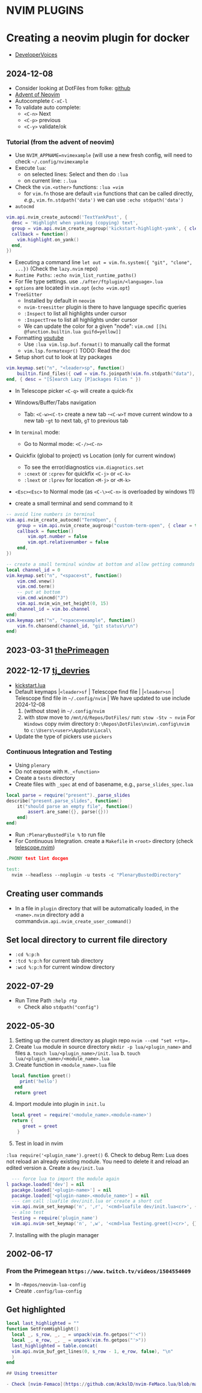 # NVIM PLUGINS

# Creating a neovim plugin for docker

- [DeveloperVoices](https://www.youtube.com/watch?v=HXABdG3xJW4)

## 2024-12-08

- Consider looking at DotFiles from folke: [github](https://github.com/folke/dot)
- [Advent of Neovim](https://www.youtube.com/watch?v=TQn2hJeHQbM)
- Autocomplete `C-xC-l`
- To validate auto complete:
  - `<C-n>` Next
  - `<C-p>` previous
  - `<C-y>` validate/ok

### Tutorial (from the advent of neovim)

- Use `NVIM_APPNAME=nvimexample`
(will use a new fresh config, will need to check `~/.config/nvimexample`
- Execute `lua`:
  - on selected lines: Select and then do `:lua`
  - on current line: `:.lua`
- Check the `vim.<other>` functions: `:lua =vim`
  - for `vim.fn` those are default `vim` functions that can be called directly,
  _e.g._, `vim.fn.stdpath('data')` we can use `:echo stdpath('data')`
- `autocmd`

```lua
vim.api.nvim_create_autocmd('TextYankPost', {
  desc = 'Highlight when yanking (copying) text',
  group = vim.api.nvim_create_augroup('kickstart-highlight-yank', { clear = true }),
  callback = function()
    vim.highlight.on_yank()
  end,
})
```

- Executing a command line `let out = vim.fn.system({ "git", "clone", ...})`
(Check the `lazy.nvim` repo)
- `Runtime Paths`: `:echo nvim_list_runtime_paths()`
- For file type settings. use `./after/ftplugin/<language>.lua`
- `options` are located in `vim.opt` (`echo =vim.opt`)
- `TreeSitter`
  - Installed by default in `neovim`
  - `nvim-treesitter` plugin is there to have language specific queries
  - `:Inspect` to list all highlights under cursor
  - `:InspectTree` to list all highlights under cursor
  - We can update the color for a given "node":
 `vim.cmd [[hi @function.builtin.lua guifd=yellow]]`
- Formatting [youtube](https://www.youtube.com/watch?v=mEqqkHLhlGY)
  - Use `:lua vim.lsp.buf.format()` to manually call the format
  - `vim.lsp.formatexpr()` TODO: Read the doc
- Setup short cut to look at lzy packages

```lua
vim.keymap.set("n", "<leader>sp", function()
    builtin.find_files({ cwd = vim.fs.joinpath(vim.fn.stdpath("data"), "lazy") })
end, { desc = "[S]earch Lazy [P]ackages Files " })
```

- In Telescope picker `<C-q>` will create a quick-fix
- Windows/Buffer/Tabs navigation
  - Tab: `<C-w><C-t>` create a new tab
  -`<C-w>T` move current window to a new tab
  -`gt` to next tab, `gT` to previous tab

- In `terminal` mode:
  - Go to Normal mode: `<C-/><C-n>`
- Quickfix (global to project) vs Location (only for current window)
  - To see the error/diagnostics `vim.diagnotics.set`
  - `:cnext` or `:cprev` for quickfix `<C-j>` or `<C-k>`
  - `:lnext` or `:lprev` for location `<M-j>` or `<M-k>`
- `<Esc><Esc>` to Normal mode (as `<C-\><C-n>` is overloaded by windows 11)

- create a small terminal and send command to it

```lua
-- avoid line numbers in terminal
vim.api.nvim_create_autocmd("TermOpen", {
	group = vim.api.nvim_create_augroup("custom-term-open", { clear = true }),
	callback = function()
		vim.opt.number = false
		vim.opt.relativenumber = false
	end,
})

-- create a small terminal window at bottom and allow getting commands without being in the terminal
local channel_id = 0
vim.keymap.set("n", "<space>st", function()
	vim.cmd.vnew()
	vim.cmd.term()
	-- put at bottom
	vim.cmd.wincmd("J")
	vim.api.nvim_win_set_height(0, 15)
	channel_id = vim.bo.channel
end)
vim.keymap.set("n", "<space>example", function()
	vim.fn.chansend(channel_id, "git status\r\n")
end)
```
  ## 2023-03-31 [thePrimeagen](https://youtube.com/)

## 2022-12-17 [tj_devries](https://youtube.com/)

- [kickstart.lua](https://github.com/nvim-lua/kickstart.nvim)
- Default keymaps
 |`<leader>sf` | Telescope find file |
 |`<leader>sn` | Telescope find file in `~/.config/nvim` |
We have updated to use include 2024-12-08
  1. (without stow) in `~/.config/nvim`
  2. with stow move to `/mnt/d/Repos/DotFiles/` run: `stow -Stv ~ nvim`
For `Windows` copy nvim directory `D:\Repos\DotFiles\nvim\.config\nvim` to `c:\Users\<user>\AppData\Local\`
- Update the type of pickers use `pickers`

### Continuous Integration and Testing

- Using `plenary`
- Do not expose with `M._<function>`
- Create a `tests` directory
- Create files with `_spec` at end of basename, e.g., `parse_slides_spec.lua`

```lua
local parse = require("present")._parse_slides
describe("present.parse_slides", function()
    it("should parse an empty file", function()
        assert.are_same({}, parse({}))
    end)
end)
```
- Run `:PlenaryBustedFile %` to run file
- For Continuous Integration. create a `Makefile` in `<root>` directory (check [telescope.nvim](https://github.com/nvim-telescope/telescope.nvim/tree/master))

```Makefile
.PHONY test lint docgen

test:
  nvim --headless --noplugin -u tests -c "PlenaryBustedDirectory"
```

## Creating user commands

- In a file in `plugin` directory that will be automatically loaded, in the `<name>.nvim` directory add a command`vim.api.nvim_create_user_command()`

## Set local directory to current file directory

- `:cd %:p:h`
- `:tcd %:p:h` for current tab directory
- `:wcd %:p:h` for current window directory

## 2022-07-29

- Run Time Path `:help rtp`
  - Check also `stdpath("config")`

## 2022-05-30

1. Setting up the current directory as plugin repo `nvim --cmd "set +rtp=.`
2. Create `lua` module in source directory `mkdir -p lua/<plugin_name>` and files
  a. `touch lua/<plugin_name>/init.lua`
  b. `touch lua/<plugin_name>/<module_name>.lua`
3. Create function in `<module_name>.lua` file

  ``` lua
    local function greet()
       print('hello')
     end
     return greet
  ```

4. Import module into plugin in `init.lu`

``` lua
  local greet = require('<module_name>.<module-name>')
  return {
      greet = greet
    }
```

5. Test in load in nvim

`:lua require('<plugin_name').greet()`
6. Check to debug
Rem: Lua does not reload an already existing module.
You need to delete it and reload an edited version
  a. Create a `dev/init.lua`

``` lua
  --- force lua to import the module again
l package.loaded['dev'] = nil
  pacakge.loaded['<plugin-name>'] = nil
  pacakge.loaded['<plugin-name>.<module_name>'] = nil
  --- can call :luafile dev/init.lua or create a short cut
  vim.api.nvim_set_keymap('n', ',r', '<cmd>luafile dev/init.lua<cr>', {})
  -- also test
  Testing = require('plugin_name')
  vim.api.nvim-set_keymap('n', ',w', '<cmd>lua Testing.greet()<cr>', {})
```

7. Installing with the plugin manager

## 2002-06-17

### From the Primegean  `https://www.twitch.tv/videos/1504554609`

- In `~Repos/neovim-lua-config`
- Create `.config/lua-config`

## Get highlighted

``` lua
local last_highlighted = ""
function SetFromHighlight()
  local _, s_row, _, _ = unpack(vim.fn.getpos("'<"))
  local _, e_row, _, _ = unpack(vim.fn.getpos("'>"))
  last_highlighted = table.concat(
  vim.api.nvim_buf_get_lines(0, s_row - 1, e_row, false), "\n"
  )
end

## Using treesitter

- Check [nvim-Femaco](https://github.com/AckslD/nvim-FeMaco.lua/blob/main/lua/femaco/edit.lua)
